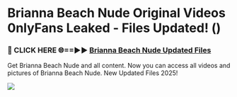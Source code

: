 # Brianna Beach Nude Original Videos 0nlyFans Leaked - Files Updated! ()

<h3>🔴 CLICK HERE 🌐==►► <a href="https://tinyurl.com/2p9ay9w9" rel="nofollow">Brianna Beach Nude Updated Files</a></h3>

Get Brianna Beach Nude and all content. Now you can access all videos and pictures of Brianna Beach Nude. New Updated Files 2025!

[![](https://i.imgur.com/KQgVmj3.gif)](https://tinyurl.com/2p9ay9w9)
